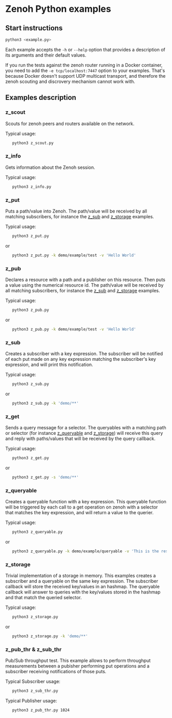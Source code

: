 # Zenoh Python examples

## Start instructions

   ```bash
   python3 <example.py>
   ```

Each example accepts the `-h` or `--help` option that provides a description of its arguments and their default values.

If you run the tests against the zenoh router running in a Docker container, you need to add the
`-e tcp/localhost:7447` option to your examples. That's because Docker doesn't support UDP multicast
transport, and therefore the zenoh scouting and discrovery mechanism cannot work with.

## Examples description

### z_scout

Scouts for zenoh peers and routers available on the network.

Typical usage:

   ```bash
      python3 z_scout.py
   ```

### z_info

Gets information about the Zenoh session.

Typical usage:

   ```bash
      python3 z_info.py
   ```

### z_put

Puts a path/value into Zenoh.
The path/value will be received by all matching subscribers, for instance the [z_sub](#z_sub)
and [z_storage](#z_storage) examples.

Typical usage:

   ```bash
      python3 z_put.py
   ```

or

   ```bash
      python3 z_put.py -k demo/example/test -v 'Hello World'
   ```

### z_pub

Declares a resource with a path and a publisher on this resource. Then puts a value using the numerical resource id.
The path/value will be received by all matching subscribers, for instance the [z_sub](#z_sub)
and [z_storage](#z_storage) examples.

Typical usage:

   ```bash
      python3 z_pub.py
   ```

or

   ```bash
      python3 z_pub.py -k demo/example/test -v 'Hello World'
   ```

### z_sub

Creates a subscriber with a key expression.
The subscriber will be notified of each put made on any key expression matching
the subscriber's key expression, and will print this notification.

Typical usage:

   ```bash
      python3 z_sub.py
   ```

or

   ```bash
      python3 z_sub.py -k 'demo/**'
   ```

### z_get

Sends a query message for a selector.
The queryables with a matching path or selector (for instance [z_queryable](#z_queryable) and [z_storage](#z_storage))
will receive this query and reply with paths/values that will be received by the query callback.

Typical usage:

   ```bash
      python3 z_get.py
   ```

or

   ```bash
      python3 z_get.py -s 'demo/**'
   ```

### z_queryable

Creates a queryable function with a key expression.
This queryable function will be triggered by each call to a get operation on zenoh
with a selector that matches the key expression, and will return a value to the querier.

Typical usage:

   ```bash
      python3 z_queryable.py
   ```

or

   ```bash
      python3 z_queryable.py -k demo/example/queryable -v 'This is the result'
   ```

### z_storage

Trivial implementation of a storage in memory.
This examples creates a subscriber and a queryable on the same key expression.
The subscriber callback will store the received key/values in an hashmap.
The queryable callback will answer to queries with the key/values stored in the hashmap
and that match the queried selector.

Typical usage:

   ```bash
      python3 z_storage.py
   ```

or

   ```bash
      python3 z_storage.py -k 'demo/**'
   ```

### z_pub_thr & z_sub_thr

Pub/Sub throughput test.
This example allows to perform throughput measurements between a pubisher performing
put operations and a subscriber receiving notifications of those puts.

Typical Subscriber usage:

   ```bash
      python3 z_sub_thr.py
   ```

Typical Publisher usage:

   ```bash
      python3 z_pub_thr.py 1024
   ```
